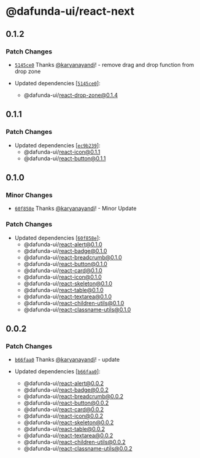 # @dafunda-ui/react-next

## 0.1.2

### Patch Changes

- [`5145ce0`](https://github.com/dafundacom/dafunda-ui/commit/5145ce08e640b44b12c0b9e5a1c69d53f812ba22)
  Thanks [@karyanayandi](https://github.com/karyanayandi)! - remove drag and
  drop function from drop zone

- Updated dependencies
  [[`5145ce0`](https://github.com/dafundacom/dafunda-ui/commit/5145ce08e640b44b12c0b9e5a1c69d53f812ba22)]:
  - @dafunda-ui/react-drop-zone@0.1.4

## 0.1.1

### Patch Changes

- Updated dependencies
  [[`ec9b239`](https://github.com/dafundacom/dafunda-ui/commit/ec9b2393e446a7b5f5bac17307c5d0c5df416e75)]:
  - @dafunda-ui/react-icon@0.1.1
  - @dafunda-ui/react-button@0.1.1

## 0.1.0

### Minor Changes

- [`60f858e`](https://github.com/dafundacom/dafunda-ui/commit/60f858e31d1347e0c2b61fb1818daa0ef05c7961)
  Thanks [@karyanayandi](https://github.com/karyanayandi)! - Minor Update

### Patch Changes

- Updated dependencies
  [[`60f858e`](https://github.com/dafundacom/dafunda-ui/commit/60f858e31d1347e0c2b61fb1818daa0ef05c7961)]:
  - @dafunda-ui/react-alert@0.1.0
  - @dafunda-ui/react-badge@0.1.0
  - @dafunda-ui/react-breadcrumb@0.1.0
  - @dafunda-ui/react-button@0.1.0
  - @dafunda-ui/react-card@0.1.0
  - @dafunda-ui/react-icon@0.1.0
  - @dafunda-ui/react-skeleton@0.1.0
  - @dafunda-ui/react-table@0.1.0
  - @dafunda-ui/react-textarea@0.1.0
  - @dafunda-ui/react-children-utils@0.1.0
  - @dafunda-ui/react-classname-utils@0.1.0

## 0.0.2

### Patch Changes

- [`b66faa0`](https://github.com/dafundacom/dafunda-ui/commit/b66faa05b4481a7a2cefb65797ca8ba4f8c8e149)
  Thanks [@karyanayandi](https://github.com/karyanayandi)! - update

- Updated dependencies
  [[`b66faa0`](https://github.com/dafundacom/dafunda-ui/commit/b66faa05b4481a7a2cefb65797ca8ba4f8c8e149)]:
  - @dafunda-ui/react-alert@0.0.2
  - @dafunda-ui/react-badge@0.0.2
  - @dafunda-ui/react-breadcrumb@0.0.2
  - @dafunda-ui/react-button@0.0.2
  - @dafunda-ui/react-card@0.0.2
  - @dafunda-ui/react-icon@0.0.2
  - @dafunda-ui/react-skeleton@0.0.2
  - @dafunda-ui/react-table@0.0.2
  - @dafunda-ui/react-textarea@0.0.2
  - @dafunda-ui/react-children-utils@0.0.2
  - @dafunda-ui/react-classname-utils@0.0.2
